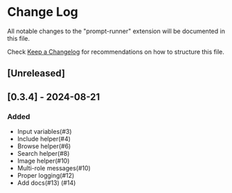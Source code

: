 # Change Log

All notable changes to the "prompt-runner" extension will be documented in this file.

Check [Keep a Changelog](http://keepachangelog.com/) for recommendations on how to structure this file.

## [Unreleased]

## [0.3.4] - 2024-08-21

### Added
- Input variables(#3)
- Include helper(#4)
- Browse helper(#6)
- Search helper(#8)
- Image helper(#10)
- Multi-role messages(#10)
- Proper logging(#12)
- Add docs(#13) (#14)
